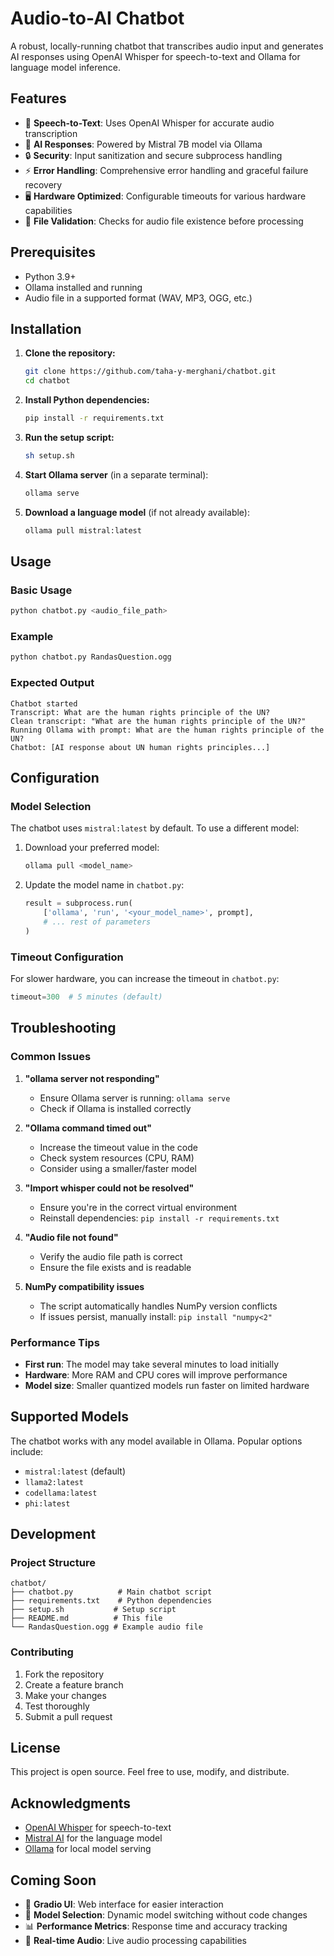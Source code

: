 # Audio-to-AI Chatbot

A robust, locally-running chatbot that transcribes audio input and generates AI responses using OpenAI Whisper for speech-to-text and Ollama for language model inference.

## Features

- 🎤 **Speech-to-Text**: Uses OpenAI Whisper for accurate audio transcription
- 🤖 **AI Responses**: Powered by Mistral 7B model via Ollama
- 🔒 **Security**: Input sanitization and secure subprocess handling
- ⚡ **Error Handling**: Comprehensive error handling and graceful failure recovery
- 🖥️ **Hardware Optimized**: Configurable timeouts for various hardware capabilities
- 📁 **File Validation**: Checks for audio file existence before processing

## Prerequisites

- Python 3.9+
- Ollama installed and running
- Audio file in a supported format (WAV, MP3, OGG, etc.)

## Installation

1. **Clone the repository:**
   ```bash
   git clone https://github.com/taha-y-merghani/chatbot.git
   cd chatbot
   ```

2. **Install Python dependencies:**
   ```bash
   pip install -r requirements.txt
   ```

3. **Run the setup script:**
   ```bash
   sh setup.sh
   ```

4. **Start Ollama server** (in a separate terminal):
   ```bash
   ollama serve
   ```

5. **Download a language model** (if not already available):
   ```bash
   ollama pull mistral:latest
   ```

## Usage

### Basic Usage
```bash
python chatbot.py <audio_file_path>
```

### Example
```bash
python chatbot.py RandasQuestion.ogg
```

### Expected Output
```
Chatbot started
Transcript: What are the human rights principle of the UN?
Clean transcript: "What are the human rights principle of the UN?"
Running Ollama with prompt: What are the human rights principle of the UN?
Chatbot: [AI response about UN human rights principles...]
```

## Configuration

### Model Selection
The chatbot uses `mistral:latest` by default. To use a different model:

1. Download your preferred model:
   ```bash
   ollama pull <model_name>
   ```

2. Update the model name in `chatbot.py`:
   ```python
   result = subprocess.run(
       ['ollama', 'run', '<your_model_name>', prompt],
       # ... rest of parameters
   )
   ```

### Timeout Configuration
For slower hardware, you can increase the timeout in `chatbot.py`:
```python
timeout=300  # 5 minutes (default)
```

## Troubleshooting

### Common Issues

1. **"ollama server not responding"**
   - Ensure Ollama server is running: `ollama serve`
   - Check if Ollama is installed correctly

2. **"Ollama command timed out"**
   - Increase the timeout value in the code
   - Check system resources (CPU, RAM)
   - Consider using a smaller/faster model

3. **"Import whisper could not be resolved"**
   - Ensure you're in the correct virtual environment
   - Reinstall dependencies: `pip install -r requirements.txt`

4. **"Audio file not found"**
   - Verify the audio file path is correct
   - Ensure the file exists and is readable

5. **NumPy compatibility issues**
   - The script automatically handles NumPy version conflicts
   - If issues persist, manually install: `pip install "numpy<2"`

### Performance Tips

- **First run**: The model may take several minutes to load initially
- **Hardware**: More RAM and CPU cores will improve performance
- **Model size**: Smaller quantized models run faster on limited hardware

## Supported Models

The chatbot works with any model available in Ollama. Popular options include:
- `mistral:latest` (default)
- `llama2:latest`
- `codellama:latest`
- `phi:latest`

## Development

### Project Structure
```
chatbot/
├── chatbot.py          # Main chatbot script
├── requirements.txt    # Python dependencies
├── setup.sh           # Setup script
├── README.md          # This file
└── RandasQuestion.ogg # Example audio file
```

### Contributing
1. Fork the repository
2. Create a feature branch
3. Make your changes
4. Test thoroughly
5. Submit a pull request

## License

This project is open source. Feel free to use, modify, and distribute.

## Acknowledgments

- [OpenAI Whisper](https://github.com/openai/whisper) for speech-to-text
- [Mistral AI](https://mistral.ai/) for the language model
- [Ollama](https://github.com/ollama/ollama) for local model serving

## Coming Soon

- 🎨 **Gradio UI**: Web interface for easier interaction
- 🔧 **Model Selection**: Dynamic model switching without code changes
- 📊 **Performance Metrics**: Response time and accuracy tracking
- 🎵 **Real-time Audio**: Live audio processing capabilities
